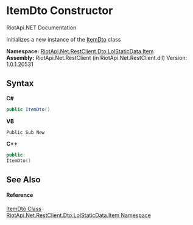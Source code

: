 # ItemDto Constructor 
RiotApi.NET Documentation 

Initializes a new instance of the <a href="152c228f-f557-6caf-c38a-642e6c61e827">ItemDto</a> class

**Namespace:**&nbsp;<a href="de48fbe3-5d1d-7329-f603-32d1973b0313">RiotApi.Net.RestClient.Dto.LolStaticData.Item</a><br />**Assembly:**&nbsp;RiotApi.Net.RestClient (in RiotApi.Net.RestClient.dll) Version: 1.0.1.20531

## Syntax

**C#**<br />
``` C#
public ItemDto()
```

**VB**<br />
``` VB
Public Sub New
```

**C++**<br />
``` C++
public:
ItemDto()
```


## See Also


#### Reference
<a href="152c228f-f557-6caf-c38a-642e6c61e827">ItemDto Class</a><br /><a href="de48fbe3-5d1d-7329-f603-32d1973b0313">RiotApi.Net.RestClient.Dto.LolStaticData.Item Namespace</a><br />